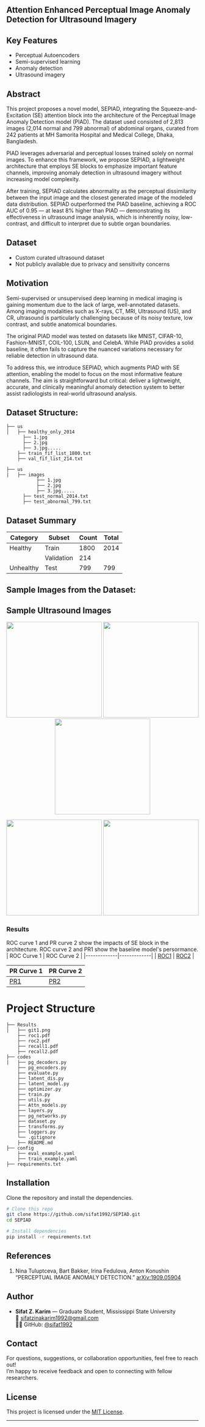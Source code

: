 
## Attention Enhanced Perceptual Image Anomaly Detection for Ultrasound Imagery

## Key Features
- Perceptual Autoencoders  
- Semi-supervised learning  
- Anomaly detection  
- Ultrasound imagery  

## Abstract
This project proposes a novel model, SEPIAD, integrating the Squeeze-and-Excitation (SE) attention block into the architecture of the Perceptual Image Anomaly Detection model (PIAD). The dataset used consisted of 2,813 images (2,014 normal and 799 abnormal) of abdominal organs, curated from 242 patients at MH Samorita Hospital and Medical College, Dhaka, Bangladesh.

PIAD leverages adversarial and perceptual losses trained solely on normal images. To enhance this framework, we propose SEPIAD, a lightweight architecture that employs SE blocks to emphasize important feature channels, improving anomaly detection in ultrasound imagery without increasing model complexity.

After training, SEPIAD calculates abnormality as the perceptual dissimilarity between the input image and the closest generated image of the modeled data distribution. SEPIAD outperformed the PIAD baseline, achieving a ROC AUC of 0.95 — at least 8% higher than PIAD — demonstrating its effectiveness in ultrasound image analysis, which is inherently noisy, low-contrast, and difficult to interpret due to subtle organ boundaries.

## Dataset
- Custom curated ultrasound dataset  
- Not publicly available due to privacy and sensitivity concerns  
 

## Motivation
Semi-supervised or unsupervised deep learning in medical imaging is gaining momentum due to the lack of large, well-annotated datasets. Among imaging modalities such as X-rays, CT, MRI, Ultrasound (US), and CR, ultrasound is particularly challenging because of its noisy texture, low contrast, and subtle anatomical boundaries.

The original PIAD model was tested on datasets like MNIST, CIFAR-10, Fashion-MNIST, COIL-100, LSUN, and CelebA. While PIAD provides a solid baseline, it often fails to capture the nuanced variations necessary for reliable detection in ultrasound data.

To address this, we introduce SEPIAD, which augments PIAD with SE attention, enabling the model to focus on the most informative feature channels. The aim is straightforward but critical: deliver a lightweight, accurate, and clinically meaningful anomaly detection system to better assist radiologists in real-world ultrasound analysis.

## Dataset Structure:
```
├── us                    
│   ├── healthy_only_2014
      ├── 1.jpg
      ├── 2.jpg
      ├── 3.jpg.....
    ├── train_fif_list_1800.txt
    ├── val_fif_list_214.txt

├── us
|   ├── images
           ├── 1.jpg
           ├── 2.jpg
           ├── 3.jpg.....                   
      ├── test_normal_2014.txt
      ├── test_abnormal_799.txt             
  ```


## Dataset Summary

| Category   | Subset     | Count | Total |
|------------|------------|-------|-------|
| Healthy    | Train      | 1800  | 2014  |
|            | Validation | 214   |       |
| Unhealthy  | Test       | 799   | 799   |


## Sample Images from the Dataset:

##  Sample Ultrasound Images

<p align="center">
  <img src="Assets/1 (1).jpg" width="250" />
  <img src="Assets/2 (2).jpg" width="250" />
  <img src="Assets/3 (1).jpg" width="250" />
</p>

<p align="center">
  <img src="Assets/4.jpg" width="250" />
  <img src="Assets/5.jpg" width="250" />
</p>

### Results
ROC curve 1 and PR curve 2 show the impacts of SE block in the architecture. ROC curve 2 and PR1 show the baseline model's persormance.
| ROC Curve 1 | ROC Curve 2 |
|-------------|-------------|
| [ROC1](Results/roc1-2.pdf) | [ROC2](Results/roc2-2.pdf) |

| PR Curve 1  | PR Curve 2  |
|-------------|-------------|
| [PR1](Results/recall1-2.pdf) | [PR2](Results/recall2-2.pdf) |


# Project Structure
```
├── Results                     
│   ├── git1.png
    ├── roc1.pdf
    ├── roc2.pdf
    ├── recall1.pdf
    ├── recall2.pdf
├── codes
|   ├── pg_decoders.py                      
    ├── pg_encoders.py                
    ├── evaluate.py         
    ├── latent_dis.py             
    ├── latent_model.py         
    ├── optimizer.py                
    ├── train.py   
    ├── utils.py              
    ├── Attn_models.py               
    ├── layers.py               
    ├── pg_networks.py
    ├── dataset.py
    ├── transforms.py
    ├── loggers.py          
    └── .gitignore                   
    ├── README.md
├── config
    ├── eval_example.yaml
    ├── train_example.yaml          
├── requirements.txt                      
  ```

## Installation

Clone the repository and install the dependencies.

```bash
# Clone this repo
git clone https://github.com/sifat1992/SEPIAD.git
cd SEPIAD

# Install dependencies
pip install -r requirements.txt
```

## References
1. Nina Tuluptceva, Bart Bakker, Irina Fedulova, Anton Konushin
   “PERCEPTUAL IMAGE ANOMALY DETECTION.” [arXiv:1909.05904](https://arxiv.org/pdf/1909.05904) 


## Author
- **Sifat Z. Karim** — Graduate Student, Mississippi State University  
  📧 [sifatzinakarim1992@gmail.com](mailto:sifatzinakarim1992@gmail.com)  
  🧑‍💻 GitHub: [@sifat1992](https://github.com/sifat1992)

## Contact

For questions, suggestions, or collaboration opportunities, feel free to reach out!  
I’m happy to receive feedback and open to connecting with fellow researchers.

## License
This project is licensed under the [MIT License](LICENSE).


---



